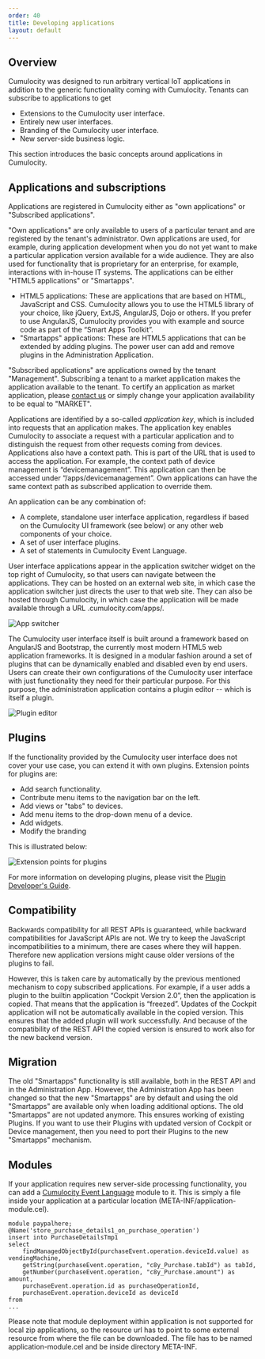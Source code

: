 ```yaml
---
order: 40
title: Developing applications
layout: default
---
```

## Overview

Cumulocity was designed to run arbitrary vertical IoT applications in addition to the generic functionality coming with Cumulocity. Tenants can subscribe to applications to get

* Extensions to the Cumulocity user interface.
* Entirely new user interfaces.
* Branding of the Cumulocity user interface.
* New server-side business logic.

This section introduces the basic concepts around applications in Cumulocity.

## Applications and subscriptions 

Applications are registered in Cumulocity either as "own applications" or "Subscribed applications". 

"Own applications" are only available to users of a particular tenant and are registered by the tenant's administrator. Own applications are used, for example, during application development when you do not yet want to make a particular application version available for a wide audience. They are also used for functionality that is proprietary for an enterprise, for example, interactions with in-house IT systems. The applications can be either "HTML5 applications" or "Smartapps".

- HTML5 applications: These are applications that are based on HTML, JavaScript and CSS. Cumulocity allows you to use the HTML5 library of your choice, like jQuery, ExtJS, AngularJS, Dojo or others. If you prefer to use AngularJS, Cumulocity provides you with example and source code as part of the “Smart Apps Toolkit”.
- "Smartapps" applications: These are HTML5 applications that can be extended by adding plugins. The power user can add and remove plugins in the Administration Application.

"Subscribed applications" are applications owned by the tenant "Management". Subscribing a tenant to a market application makes the application available to the tenant. To certify an application as market application, please [contact us](mailto:info@cumulocity.com) or simply change your application availability to be equal to "MARKET". 

Applications are identified by a so-called *application key*, which is included into requests that an application makes. The application key enables Cumulocity to associate a request with a particular application and to distinguish the request from other requests coming from devices. Applications also have a context path. This is part of the URL that is used to access the application. For example, the context path of device management is “devicemanagement”. This application can then be accessed under “/apps/devicemanagement”. Own applications can have the same context path as subscribed application to override them.

 An application can be any combination of:
* A complete, standalone user interface application, regardless if based on the Cumulocity UI framework
(see below) or any other web components of your choice.
* A set of user interface plugins.
* A set of statements in Cumulocity Event Language.

User interface applications appear in the application switcher widget on the top right of Cumulocity, so
that users can navigate between the applications. They can be hosted on an external web site, in which
case the application switcher just directs the user to that web site. They can also be hosted through
Cumulocity, in which case the application will be made available through a URL
<tenant>.cumulocity.com/apps/<application>.

![App switcher](/guides/concepts-guide/appswitcher.png)

The Cumulocity user interface itself is built around a framework based on AngularJS and Bootstrap, the currently most modern HTML5 web application frameworks. It is designed in a modular fashion around a set of plugins that can be dynamically enabled and disabled even by end users. Users can create their own configurations of the Cumulocity user interface with just functionality they need for their particular purpose. For this purpose, the administration application contains a plugin editor -- which is itself a plugin.

![Plugin editor](/guides/users-guide/plugins.png)

## Plugins

If the functionality provided by the Cumulocity user interface does not cover your use case, you can extend it with own plugins. Extension points for plugins are:

* Add search functionality.
* Contribute menu items to the navigation bar on the left. 
* Add views or "tabs" to devices. 
* Add menu items to the drop-down menu of a device. 
* Add widgets.
* Modify the branding

This is illustrated below:

![Extension points for plugins](/guides/concepts-guide/extensionpoints.png)

For more information on developing plugins, please visit the [Plugin Developer's Guide](/guides/web/introduction).

## Compatibility

Backwards compatibility for all REST APIs is guaranteed, while backward compatibilities for JavaScript APIs are not. We try to keep the JavaScript incompatibilities to a minimum, there are cases where they will happen. Therefore new application versions might cause older versions of the plugins to fail.

However, this is taken care by automatically by the previous mentioned mechanism to copy subscribed applications. For example, if a user adds a plugin to the builtin application “Cockpit Version 2.0”, then the application is copied. That means that the application is “freezed”. Updates of the Cockpit application will not be automatically available in the copied version. This ensures that the added plugin will work successfully. And because of the compatibility of the REST API the copied version is ensured to work also for the new backend version.

## Migration

The old "Smartapps" functionality is still available, both in the REST API and in the
Administration App. However, the Administration App has been changed so that the new "Smartapps" are by default and using the old "Smartapps" are available only when loading additional options. The old "Smartapps" are not updated anymore. This ensures working of existing Plugins. If you want to use their Plugins with updated version of Cockpit or Device management, then you need to port their Plugins to the new "Smartapps" mechanism.



## Modules

If your application requires new server-side processing functionality, you can add a [Cumulocity Event Language](/guides/reference/real-time-statements) module to it. This is simply a file inside your application at a particular location (META-INF/application-module.cel).

	module paypalhere;
	@Name('store_purchase_details1_on_purchase_operation')
	insert into PurchaseDetailsTmp1
	select
	    findManagedObjectById(purchaseEvent.operation.deviceId.value) as vendingMachine,
	    getString(purchaseEvent.operation, "c8y_Purchase.tabId") as tabId,
	    getNumber(purchaseEvent.operation, "c8y_Purchase.amount") as amount,
	    purchaseEvent.operation.id as purchaseOperationId,
	    purchaseEvent.operation.deviceId as deviceId
	from
	...

Please note that module deployment within application is not supported for local zip applications, so the resource url has to point to some external resource from where the file can be downloaded. The file has to be named application-module.cel and be inside directory META-INF.
